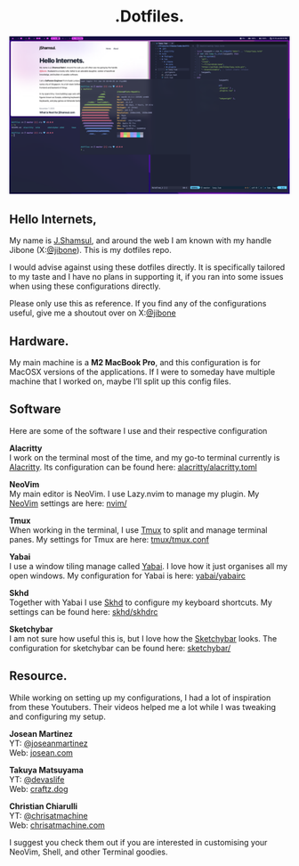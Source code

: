 <h1 align="center">.Dotfiles.</h1>

<p align="center">
    <img alt="Screenshot" src="images/Screenshot.png" />
</p>

## Hello Internets,

My name is [J.Shamsul](https://jshamsul.com), and around the web I am known with my handle Jibone (X:[@jibone](https://twitter.com/jibone)). This is my dotfiles repo.

I would advise against using these dotfiles directly. It is specifically tailored to my taste and I have no plans in supporting it, if you ran into some issues when using these configurations directly.

Please only use this as reference. If you find any of the configurations useful, give me a shoutout over on X:[@jibone](https://twitter.com/jibone)

## Hardware.

My main machine is a **M2 MacBook Pro**, and this configuration is for MacOSX versions of the applications. If I were to someday have multiple machine that I worked on, maybe I’ll split up this config files.

## Software

Here are some of the software I use and their respective configuration

**Alacritty**  
I work on the terminal most of the time, and my go-to terminal currently is [Alacritty](https://alacritty.org). Its configuration can be found here: [alacritty/alacritty.toml](https://github.com/jibone/dotfiles/blob/master/alacritty/alacritty.toml)

**NeoVim**  
My main editor is NeoVim. I use Lazy.nvim to manage my plugin. My [NeoVim](https://neovim.io) settings are here: [nvim/](https://github.com/jibone/dotfiles/tree/master/nvim)

**Tmux**  
When working in the terminal, I use [Tmux](https://github.com/tmux/tmux/wiki) to split and manage terminal panes. My settings for Tmux are here: [tmux/tmux.conf](https://github.com/jibone/dotfiles/blob/master/tmux/tmux.conf)

**Yabai**  
I use a window tiling manage called [Yabai](https://github.com/koekeishiya/yabai). I love how it just organises all my open windows. My configuration for Yabai is here: [yabai/yabairc](https://github.com/jibone/dotfiles/blob/master/yabai/yabairc)

**Skhd**  
Together with Yabai I use [Skhd](https://github.com/koekeishiya/yabai) to configure my keyboard shortcuts. My settings can be found here: [skhd/skhdrc](https://github.com/jibone/dotfiles/blob/master/skhd/skhdrc)

**Sketchybar**  
I am not sure how useful this is, but I love how the [Sketchybar](https://felixkratz.github.io/SketchyBar/) looks. The configuration for sketchybar can be found here: [sketchybar/](https://github.com/jibone/dotfiles/tree/master/sketchybar)

## Resource.

While working on setting up my configurations, I had a lot of inspiration from these Youtubers. Their videos helped me a lot while I was tweaking and configuring my setup.

**Josean Martinez**  
YT: [@joseanmartinez](https://www.youtube.com/@joseanmartinez)  
Web: [josean.com](https://www.josean.com)

**Takuya Matsuyama**  
YT: [@devaslife](https://www.youtube.com/@devaslife)  
Web: [craftz.dog](https://www.craftz.dog)

**Christian Chiarulli**  
YT: [@chrisatmachine](https://www.youtube.com/@chrisatmachine)  
Web: [chrisatmachine.com](https://www.chrisatmachine.com)

I suggest you check them out if you are interested in customising your NeoVim, Shell, and other Terminal goodies.
